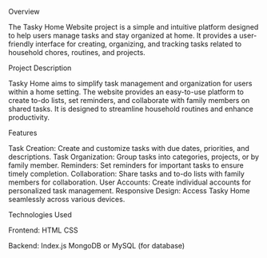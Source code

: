 Overview

The Tasky Home Website project is a simple and intuitive platform designed to help users manage tasks and stay organized at home. It provides a user-friendly interface for creating, organizing, and tracking tasks related to household chores, routines, and projects.

Project Description


Tasky Home aims to simplify task management and organization for users within a home setting. The website provides an easy-to-use platform to create to-do lists, set reminders, and collaborate with family members on shared tasks. It is designed to streamline household routines and enhance productivity.

Features


Task Creation: Create and customize tasks with due dates, priorities, and descriptions.
Task Organization: Group tasks into categories, projects, or by family member.
Reminders: Set reminders for important tasks to ensure timely completion.
Collaboration: Share tasks and to-do lists with family members for collaboration.
User Accounts: Create individual accounts for personalized task management.
Responsive Design: Access Tasky Home seamlessly across various devices.


Technologies Used


Frontend:
HTML
CSS


Backend:
Index.js
MongoDB or MySQL (for database)
